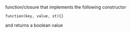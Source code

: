 function/closure that implements the following constructor

`function(key, value, st){}`

and returns a boolean value
